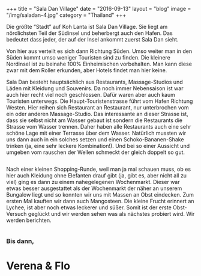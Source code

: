 +++
title = "Sala Dan Village"
date = "2016-09-13"
layout = "blog"
image = "/img/saladan-4.jpg"
category = "Thailand"
+++

Die größte “Stadt” auf Koh Lanta ist Sala Dan Village. Sie liegt am nördlichsten Teil der Südinsel und beherbergt auch den Hafen. Das bedeutet dass jeder, der auf der Insel ankommt zuerst Sala Dan sieht. 
<!--more-->

Von hier aus verteilt es sich dann Richtung Süden. Umso weiter man in den Süden kommt umso weniger Touristen sind zu finden. Die kleinere Nordinsel ist zu beinahe 100% Einheimischen vorbehalten. Man kann diese zwar mit dem Roller erkunden, aber Hotels findet man hier keine.

Sala Dan besteht hauptsächlich aus Restaurants, Massage-Studios und Läden mit Kleidung und Souvenirs. Da noch immer Nebensaison ist war auch hier recht viel noch geschlossen. Dafür waren aber auch kaum Touristen unterwegs. Die Haupt-Touristenstrasse führt vom Hafen Richtung Westen. Hier reihen sich Restaurant an Restaurant, nur unterbrochen vom ein oder anderen Massage-Studio. Das interessante an dieser Strasse ist, dass sie selbst nicht am Wasser gebaut ist sondern die Restaurants die Strasse vom Wasser trennen. Daher haben alle Restaurants auch eine sehr schöne Lage mit einer Terrasse über dem Wasser. Natürlich mussten wir uns dann auch in ein solches setzen und einen Schoko-Bananen-Shake trinken (ja, eine sehr leckere Kombination!). Und bei so einer Aussicht und umgeben vom rauschen der Wellen schmeckt der gleich doppelt so gut.

<div class="blog-post-gallery">
<div><img src="/img/saladan-1.jpg" alt=""></div>
<div><img src="/img/saladan-2.jpg" alt=""></div>
<div><img src="/img/saladan-3.jpg" alt=""></div>
<div><img src="/img/saladan-4.jpg" alt=""></div>
<div><img src="/img/saladan-5.jpg" alt=""></div>
<div><img src="/img/saladan-6.jpg" alt=""></div>
<div><img src="/img/saladan-7.jpg" alt=""></div>
<div><img src="/img/saladan-8.jpg" alt=""></div>
<div><img src="/img/saladan-9.jpg" alt=""></div>
<div><img src="/img/saladan-10.jpg" alt=""></div>
</div>

Nach einer kleinen Shopping-Runde, weil man ja mal schauen muss, ob es hier auch Kleidung ohne Elefanten drauf gibt (ja, gibt es, aber nicht all zu viel) ging es dann zu einem nahegelegenen Wochenmarkt. Dieser war etwas besser ausgestattet als der Wochenmarkt der näher an unserem Bungalow liegt und so konnten wir uns mit Massen an Obst eindecken. Zum ersten Mal kauften wir dann auch Mangosteen. Die kleine Frucht erinnert an Lychee, ist aber noch etwas leckerer und süßer. Somit ist der erste Obst-Versuch geglückt und wir werden sehen was als nächstes probiert wird. Wir werden berichten.

<div class="blog-post-gallery">
<div><img src="/img/koh-lanta-1.jpg" alt=""></div>
<div><img src="/img/koh-lanta-10.jpg" alt=""></div>
<div><img src="/img/koh-lanta-11.jpg" alt=""></div>
<div><img src="/img/koh-lanta-12.jpg" alt=""></div>
<div><img src="/img/koh-lanta-13.jpg" alt=""></div>
<div><img src="/img/koh-lanta-14.jpg" alt=""></div>
<div><img src="/img/koh-lanta-15.jpg" alt=""></div>
<div><img src="/img/koh-lanta-16.jpg" alt=""></div>
<div><img src="/img/koh-lanta-17.jpg" alt=""></div>
<div><img src="/img/koh-lanta-18.jpg" alt=""></div>
<div><img src="/img/koh-lanta-19.jpg" alt=""></div>
<div><img src="/img/koh-lanta-20.jpg" alt=""></div>
</div>

### Bis dann,

<h1 class="signature">Verena & Flo</h1>
